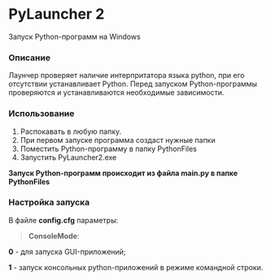 # PyLauncher 2
Запуск Python-программ на Windows

### Описание
Лаунчер проверяет наличие интерпритатора языка python, при его отсутствии устанавливает Python. Перед запуском Python-программы проверяются и устанавливаются необходимые зависимости.

### Использование
1. Распокавать в любую папку.
2. При первом запуске программа создаст нужные папки
3. Поместить Python-программу в папку PythonFiles
4. Запустить PyLauncher2.exe

**Запуск Python-программ происходит из файла main.py в папке PythonFiles**

### Настройка запуска
В файле **config.cfg** параметры:
> **ConsoleMode**:

**0** - для запуска GUI-приложений;

**1** - запуск консольных python-приложений в режиме командной строки.
